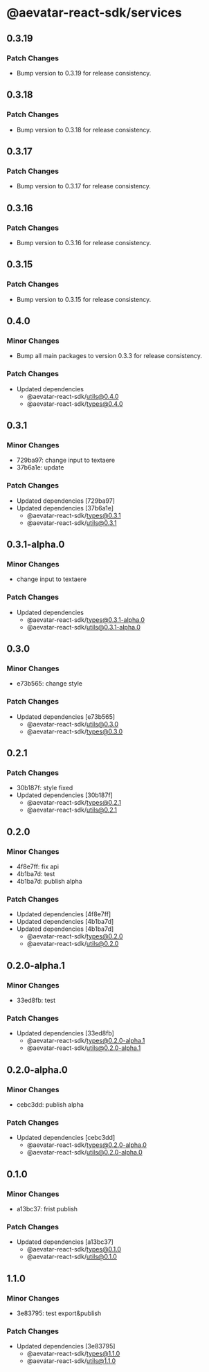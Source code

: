 # @aevatar-react-sdk/services

## 0.3.19

### Patch Changes

- Bump version to 0.3.19 for release consistency.

## 0.3.18

### Patch Changes

- Bump version to 0.3.18 for release consistency.

## 0.3.17

### Patch Changes

- Bump version to 0.3.17 for release consistency.

## 0.3.16

### Patch Changes

- Bump version to 0.3.16 for release consistency.

## 0.3.15

### Patch Changes

- Bump version to 0.3.15 for release consistency.

## 0.4.0

### Minor Changes

- Bump all main packages to version 0.3.3 for release consistency.

### Patch Changes

- Updated dependencies
  - @aevatar-react-sdk/utils@0.4.0
  - @aevatar-react-sdk/types@0.4.0

## 0.3.1

### Minor Changes

- 729ba97: change input to textaere
- 37b6a1e: update

### Patch Changes

- Updated dependencies [729ba97]
- Updated dependencies [37b6a1e]
  - @aevatar-react-sdk/types@0.3.1
  - @aevatar-react-sdk/utils@0.3.1

## 0.3.1-alpha.0

### Minor Changes

- change input to textaere

### Patch Changes

- Updated dependencies
  - @aevatar-react-sdk/types@0.3.1-alpha.0
  - @aevatar-react-sdk/utils@0.3.1-alpha.0

## 0.3.0

### Minor Changes

- e73b565: change style

### Patch Changes

- Updated dependencies [e73b565]
  - @aevatar-react-sdk/utils@0.3.0
  - @aevatar-react-sdk/types@0.3.0

## 0.2.1

### Patch Changes

- 30b187f: style fixed
- Updated dependencies [30b187f]
  - @aevatar-react-sdk/types@0.2.1
  - @aevatar-react-sdk/utils@0.2.1

## 0.2.0

### Minor Changes

- 4f8e7ff: fix api
- 4b1ba7d: test
- 4b1ba7d: publish alpha

### Patch Changes

- Updated dependencies [4f8e7ff]
- Updated dependencies [4b1ba7d]
- Updated dependencies [4b1ba7d]
  - @aevatar-react-sdk/types@0.2.0
  - @aevatar-react-sdk/utils@0.2.0

## 0.2.0-alpha.1

### Minor Changes

- 33ed8fb: test

### Patch Changes

- Updated dependencies [33ed8fb]
  - @aevatar-react-sdk/types@0.2.0-alpha.1
  - @aevatar-react-sdk/utils@0.2.0-alpha.1

## 0.2.0-alpha.0

### Minor Changes

- cebc3dd: publish alpha

### Patch Changes

- Updated dependencies [cebc3dd]
  - @aevatar-react-sdk/types@0.2.0-alpha.0
  - @aevatar-react-sdk/utils@0.2.0-alpha.0

## 0.1.0

### Minor Changes

- a13bc37: frist publish

### Patch Changes

- Updated dependencies [a13bc37]
  - @aevatar-react-sdk/types@0.1.0
  - @aevatar-react-sdk/utils@0.1.0

## 1.1.0

### Minor Changes

- 3e83795: test export&publish

### Patch Changes

- Updated dependencies [3e83795]
  - @aevatar-react-sdk/types@1.1.0
  - @aevatar-react-sdk/utils@1.1.0
